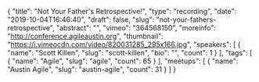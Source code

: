 {
  "title": "Not Your Father's Retrospective!",
  "type": "recording",
  "date": "2019-10-04T16:46:40",
  "draft": false,
  "slug": "not-your-fathers-retrospective",
  "abstract": "",
  "vimeo": "364568150",
  "moreinfo": "http://conference.agileaustin.org",
  "thumbnail": "https://i.vimeocdn.com/video/820031285_295x166.jpg",
  "speakers": [
    {
      "name": "Scott Killen",
      "slug": "scott-killen",
      "bio": "",
      "count": 1
    }
  ],
  "tags": [
    {
      "name": "Agile",
      "slug": "agile",
      "count": 65
    }
  ],
  "meetups": [
    {
      "name": "Austin Agile",
      "slug": "austin-agile",
      "count": 31
    }
  ]
}